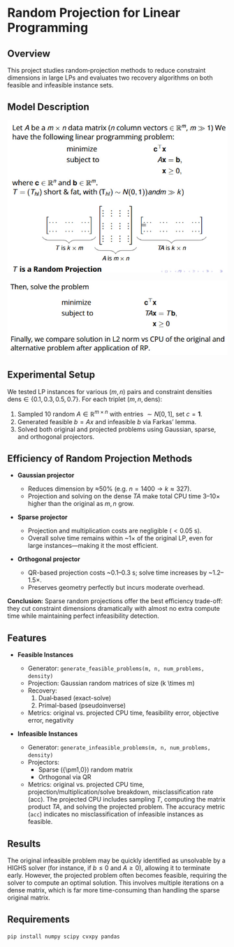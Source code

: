 # Random Projection for Linear Programming

## Overview  
This project studies random‐projection methods to reduce constraint dimensions in large LPs and evaluates two recovery algorithms on both feasible and infeasible instance sets.

## Model Description

![Alt text](images/1.jpg)

![Alt text](images/2.jpg)

## Experimental Setup

We tested LP instances for various $(m,n)$ pairs and constraint densities $\mathrm{dens}\in\{0.1,0.3,0.5,0.7\}$. For each triplet $(m,n,\mathrm{dens})$:
1. Sampled 10 random $A\in\mathbb R^{m\times n}$ with entries $\sim N[0,1]$, set $c=\mathbf1$.
2. Generated feasible $b=Ax$ and infeasible $b$ via Farkas’ lemma.
3. Solved both original and projected problems using Gaussian, sparse, and orthogonal projectors.

## Efficiency of Random Projection Methods

- **Gaussian projector**  
  - Reduces dimension by ≈50% (e.g. $n=1400\to k\approx327$).  
  - Projection and solving on the dense $T A$ make total CPU time 3–10× higher than the original as $m,n$ grow.

- **Sparse projector**  
  - Projection and multiplication costs are negligible ($<0.05$ s).  
  - Overall solve time remains within ~1× of the original LP, even for large instances—making it the most efficient.

- **Orthogonal projector**  
  - QR-based projection costs ~0.1–0.3 s; solve time increases by ~1.2–1.5×.  
  - Preserves geometry perfectly but incurs moderate overhead.

**Conclusion:** Sparse random projections offer the best efficiency trade-off: they cut constraint dimensions dramatically with almost no extra compute time while maintaining perfect infeasibility detection.  


## Features  
- **Feasible Instances**  
  - Generator: `generate_feasible_problems(m, n, num_problems, density)`  
  - Projection: Gaussian random matrices of size \(k \times m\)  
  - Recovery:  
    1. Dual‐based (exact-solve)  
    2. Primal-based (pseudoinverse)  
  - Metrics: original vs. projected CPU time, feasibility error, objective error, negativity

- **Infeasible Instances**  
  - Generator: `generate_infeasible_problems(m, n, num_problems, density)`  
  - Projectors:  
    - Sparse \(\{\pm1,0\}\) random matrix  
    - Orthogonal via QR  
  - Metrics: original vs. projected CPU time, projection/multiplication/solve breakdown, misclassification rate (acc).
The projected CPU includes sampling $T$, computing the matrix product $TA$, and solving the projected problem. The accuracy metric (`acc`) indicates no misclassification of infeasible instances as feasible.

## Results


The original infeasible problem may be quickly identified as unsolvable by a HIGHS solver (for instance, if $b \le 0$ and $A \ge 0$), allowing it to terminate early. However, the projected problem often becomes feasible, requiring the solver to compute an optimal solution. This involves multiple iterations on a dense matrix, which is far more time-consuming than handling the sparse original matrix.


## Requirements  
```bash
pip install numpy scipy cvxpy pandas
